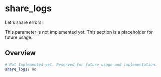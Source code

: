 # share_logs

Let's share errors!

<warning title="Danger Beware!!!!">

This parameter is not implemented yet. This section is a
placeholder for future usage.

</warning>

## Overview

```yaml title=".PyFunceble.overwrite.yaml"
# Not Implemented yet. Reserved for future usage and implementation.
share_logs: no
```